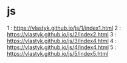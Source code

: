 # js
1 : https://vlastyk.github.io/js/1/index1.html
2 : https://vlastyk.github.io/js/2/index2.html
3 : https://vlastyk.github.io/js/3/index4.html
4 : https://vlastyk.github.io/js/4/index4.html
5 : https://vlastyk.github.io/js/5/index5.html
